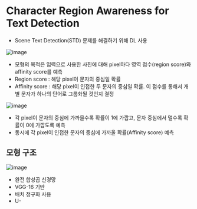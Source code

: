 # Character Region Awareness for Text Detection

- Scene Text Detection(STD) 문제를 해결하기 위해 DL 사용

![image](https://github.com/as9786/ComputerVision/assets/80622859/1d3b1102-6713-493b-9f15-00de12753089)

- 모형의 목적은 입력으로 사용한 사진에 대해 pixel마다 영역 점수(region score)와 affinity score를 예측
- Region score : 해당 pixel이 문자의 중심일 확률
- Affinity score : 해당 pixel이 인접한 두 문자의 중심일 확률. 이 점수를 통해서 개별 문자가 하나의 단어로 그룹화될 것인지 결정

![image](https://github.com/as9786/ComputerVision/assets/80622859/5383b906-945a-4bf4-8706-0d0f7f286895)

- 각 pixel이 문자의 중심에 가까울수록 확률이 1에 가깝고, 문자 중심에서 멀수록 확률이 0에 가깝도록 예측
- 동시에 각 pixel이 인접한 문자의 중심에 가까울 확률(Affinity score) 예측

## 모형 구조

![image](https://github.com/as9786/ComputerVision/assets/80622859/1c078bf9-d25f-4f0a-a84c-5ac7cdac83a4)

- 완전 합성곱 신경망
- VGG-16 기반
- 배치 정규화 사용
- U-
